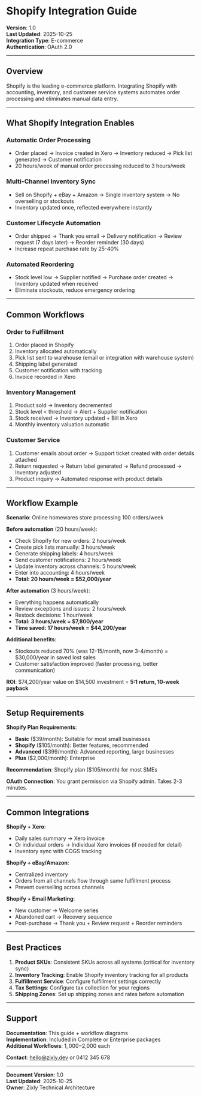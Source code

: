 # Shopify Integration Guide

**Version**: 1.0  
**Last Updated**: 2025-10-25  
**Integration Type**: E-commerce  
**Authentication**: OAuth 2.0

---

## Overview

Shopify is the leading e-commerce platform. Integrating Shopify with accounting, inventory, and customer service systems automates order processing and eliminates manual data entry.

---

## What Shopify Integration Enables

### Automatic Order Processing

- Order placed → Invoice created in Xero → Inventory reduced → Pick list generated → Customer notification
- 20 hours/week of manual order processing reduced to 3 hours/week

### Multi-Channel Inventory Sync

- Sell on Shopify + eBay + Amazon → Single inventory system → No overselling or stockouts
- Inventory updated once, reflected everywhere instantly

### Customer Lifecycle Automation

- Order shipped → Thank you email → Delivery notification → Review request (7 days later) → Reorder reminder (30 days)
- Increase repeat purchase rate by 25-40%

### Automated Reordering

- Stock level low → Supplier notified → Purchase order created → Inventory updated when received
- Eliminate stockouts, reduce emergency ordering

---

## Common Workflows

### Order to Fulfillment

1. Order placed in Shopify
2. Inventory allocated automatically
3. Pick list sent to warehouse (email or integration with warehouse system)
4. Shipping label generated
5. Customer notification with tracking
6. Invoice recorded in Xero

### Inventory Management

1. Product sold → Inventory decremented
2. Stock level < threshold → Alert + Supplier notification
3. Stock received → Inventory updated + Bill in Xero
4. Monthly inventory valuation automatic

### Customer Service

1. Customer emails about order → Support ticket created with order details attached
2. Return requested → Return label generated → Refund processed → Inventory adjusted
3. Product inquiry → Automated response with product details

---

## Workflow Example

**Scenario**: Online homewares store processing 100 orders/week

**Before automation** (20 hours/week):

- Check Shopify for new orders: 2 hours/week
- Create pick lists manually: 3 hours/week
- Generate shipping labels: 4 hours/week
- Send customer notifications: 2 hours/week
- Update inventory across channels: 5 hours/week
- Enter into accounting: 4 hours/week
- **Total: 20 hours/week = $52,000/year**

**After automation** (3 hours/week):

- Everything happens automatically
- Review exceptions and issues: 2 hours/week
- Restock decisions: 1 hour/week
- **Total: 3 hours/week = $7,800/year**
- **Time saved: 17 hours/week = $44,200/year**

**Additional benefits**:

- Stockouts reduced 70% (was 12-15/month, now 3-4/month) = $30,000/year in saved lost sales
- Customer satisfaction improved (faster processing, better communication)

**ROI**: $74,200/year value on $14,500 investment = **5:1 return, 10-week payback**

---

## Setup Requirements

**Shopify Plan Requirements**:

- **Basic** ($39/month): Suitable for most small businesses
- **Shopify** ($105/month): Better features, recommended
- **Advanced** ($399/month): Advanced reporting, large businesses
- **Plus** ($2,000/month): Enterprise

**Recommendation**: Shopify plan ($105/month) for most SMEs

**OAuth Connection**: You grant permission via Shopify admin. Takes 2-3 minutes.

---

## Common Integrations

**Shopify + Xero**:

- Daily sales summary → Xero invoice
- Or individual orders → Individual Xero invoices (if needed for detail)
- Inventory sync with COGS tracking

**Shopify + eBay/Amazon**:

- Centralized inventory
- Orders from all channels flow through same fulfillment process
- Prevent overselling across channels

**Shopify + Email Marketing**:

- New customer → Welcome series
- Abandoned cart → Recovery sequence
- Post-purchase → Thank you + Review request + Reorder reminders

---

## Best Practices

1. **Product SKUs**: Consistent SKUs across all systems (critical for inventory sync)
2. **Inventory Tracking**: Enable Shopify inventory tracking for all products
3. **Fulfillment Service**: Configure fulfillment settings correctly
4. **Tax Settings**: Configure tax collection for your regions
5. **Shipping Zones**: Set up shipping zones and rates before automation

---

## Support

**Documentation**: This guide + workflow diagrams  
**Implementation**: Included in Complete or Enterprise packages  
**Additional Workflows**: $1,000-$2,000 each

**Contact**: hello@zixly.dev or 0412 345 678

---

**Document Version**: 1.0  
**Last Updated**: 2025-10-25  
**Owner**: Zixly Technical Architecture
